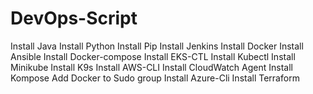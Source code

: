 # DevOps-Script
Install Java
Install Python
Install Pip
Install Jenkins
Install Docker
Install Ansible
Install Docker-compose
Install EKS-CTL
Install Kubectl
Install Minikube
Install K9s
Install AWS-CLI
Install CloudWatch Agent
Install Kompose
Add Docker to Sudo group
Install Azure-Cli
Install Terraform


